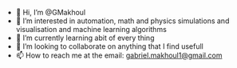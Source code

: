 - 👋 Hi, I’m @GMakhoul
- 👀 I’m interested in automation, math and physics simulations and visualisation and machine learning algorithms
- 🌱 I’m currently learning abit of every thing
- 💞️ I’m looking to collaborate on anything that I find usefull
- 📫 How to reach me at the email: gabriel.makhoul1@gmail.com

<!---
GMakhoul/GMakhoul is a ✨ special ✨ repository because its `README.md` (this file) appears on your GitHub profile.
You can click the Preview link to take a look at your changes.
--->
